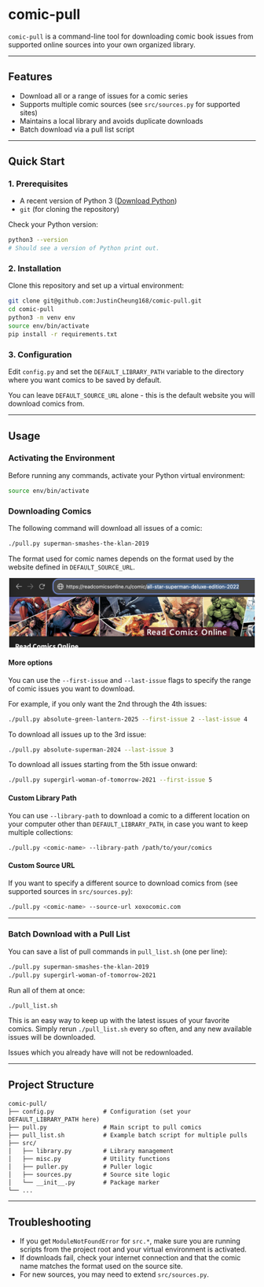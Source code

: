 # comic-pull

`comic-pull` is a command-line tool for downloading comic book issues from supported online sources into your own organized library.

---

## Features
- Download all or a range of issues for a comic series
- Supports multiple comic sources (see `src/sources.py` for supported sites)
- Maintains a local library and avoids duplicate downloads
- Batch download via a pull list script

---

## Quick Start

### 1. Prerequisites
- A recent version of Python 3 ([Download Python](https://www.python.org/))
- `git` (for cloning the repository)

Check your Python version:
```bash
python3 --version
# Should see a version of Python print out.
```

### 2. Installation
Clone this repository and set up a virtual environment:
```bash
git clone git@github.com:JustinCheung168/comic-pull.git
cd comic-pull
python3 -m venv env
source env/bin/activate
pip install -r requirements.txt
```

### 3. Configuration
Edit `config.py` and set the `DEFAULT_LIBRARY_PATH` variable to the directory where you want comics to be saved by default.

You can leave `DEFAULT_SOURCE_URL` alone - this is the default website you will download comics from.

---

## Usage

### Activating the Environment
Before running any commands, activate your Python virtual environment:
```bash
source env/bin/activate
```

### Downloading Comics
The following command will download all issues of a comic:
```bash
./pull.py superman-smashes-the-klan-2019
```

The format used for comic names depends on the format used by the website defined in `DEFAULT_SOURCE_URL`.
<p align="center">
  <img src="docs/example_url.png" alt="Example comic URL format" width="500"/>
</p>

#### More options
You can use the `--first-issue` and `--last-issue` flags to specify the range of comic issues you want to download.

For example, if you only want the 2nd through the 4th issues:
```bash
./pull.py absolute-green-lantern-2025 --first-issue 2 --last-issue 4
```

To download all issues up to the 3rd issue:
```bash
./pull.py absolute-superman-2024 --last-issue 3
```

To download all issues starting from the 5th issue onward:
```bash
./pull.py supergirl-woman-of-tomorrow-2021 --first-issue 5
```

#### Custom Library Path
You can use `--library-path` to download a comic to a different location on your computer other than `DEFAULT_LIBRARY_PATH`, in case you want to keep multiple collections:
```bash
./pull.py <comic-name> --library-path /path/to/your/comics
```

#### Custom Source URL
If you want to specify a different source to download comics from (see supported sources in `src/sources.py`):
```bash
./pull.py <comic-name> --source-url xoxocomic.com
```

---

### Batch Download with a Pull List
You can save a list of pull commands in `pull_list.sh` (one per line):
```bash
./pull.py superman-smashes-the-klan-2019
./pull.py supergirl-woman-of-tomorrow-2021
```
Run all of them at once:
```bash
./pull_list.sh
```

This is an easy way to keep up with the latest issues of your favorite comics. Simply rerun `./pull_list.sh` every so often, and any new available issues will be downloaded.

Issues which you already have will not be redownloaded.


---

## Project Structure

```
comic-pull/
├── config.py              # Configuration (set your DEFAULT_LIBRARY_PATH here)
├── pull.py                # Main script to pull comics
├── pull_list.sh           # Example batch script for multiple pulls
├── src/
│   ├── library.py         # Library management
│   ├── misc.py            # Utility functions
│   ├── puller.py          # Puller logic
│   ├── sources.py         # Source site logic
│   └── __init__.py        # Package marker
└── ...
```

---

## Troubleshooting

- If you get `ModuleNotFoundError` for `src.*`, make sure you are running scripts from the project root and your virtual environment is activated.
- If downloads fail, check your internet connection and that the comic name matches the format used on the source site.
- For new sources, you may need to extend `src/sources.py`.
